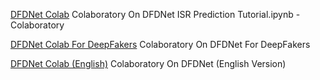 
[DFDNet Colab](https://colab.research.google.com/github/tg-bomze/DFDNet/blob/whole/DFDNet_Colab.ipynb)
Colaboratory On DFDNet
ISR Prediction Tutorial.ipynb - Colaboratory

[DFDNet Colab For DeepFakers](https://colab.research.google.com/github/tg-bomze/DFDNet/blob/whole/DFDNet_Colab_for_DeepFakers.ipynb)
Colaboratory On DFDNet For DeepFakers

[DFDNet Colab (English)](https://colab.research.google.com/github/tg-bomze/DFDNet/blob/whole/DFDNet_Colab_Eng.ipynb)
Colaboratory On DFDNet (English Version)
